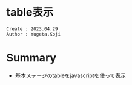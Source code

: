 table表示
===
```
Create : 2023.04.29
Author : Yugeta.Koji
```

# Summary
- 基本ステージのtableをjavascriptを使って表示
